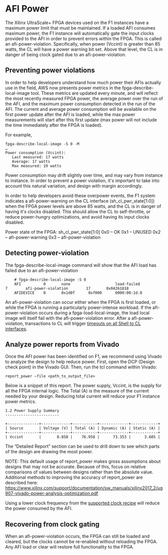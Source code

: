 # AFI Power
The Xilinx UltraScale+ FPGA devices used on the F1 instances have a maximum power limit that must be maintained.  If a loaded AFI consumes maximum power, the F1 instance will automatically gate the input clocks provided to the AFI in order to prevent errors within the FPGA. This is called an afi-power-violation. Specifically, when power (Vccint) is greater than 85 watts, the CL will have a power warning bit set. Above that level, the CL is in danger of being clock gated due to an afi-power-violation.

## Preventing power violations
In order to help developers understand how much power their AFIs actually use in the field, AWS now presents power metrics in the fpga-describe-local-image tool. These metrics are updated every minute, and will reflect the most recently measured FPGA power, the average power over the run of the AFI, and the maximum power consumption detected in the run of the AFI. The current and average power consumption will be available on the first power update after the AFI is loaded, while the max power measurements will start after this first update (max power will not include the time immediately after the FPGA is loaded).  

For example,

```
fpga-describe-local-image -S 0 -M
…
Power consumption (Vccint):
   Last measured: 17 watts
   Average: 17 watts
   Max measured: 19 watts
```

Power consumption may drift slightly over time, and may vary from instance to instance. In order to prevent a power violation, it's important to take into account this natural variation, and design with margin accordingly.

In order to help developers avoid these overpower events, the F1 system indicates a afi-power-warning on the CL interface (sh_cl_pwr_state[1:0]) when the FPGA power levels are above 85 watts, and the CL is in danger of having it's clocks disabled. This should allow the CL to self-throttle, or reduce power-hungry optimizations, and avoid having its input clocks disabled.

Power state of the FPGA:  sh_cl_pwr_state[1:0]
0x0 – OK
0x1 – UNUSED
0x2 – afi-power-warning
0x3 – afi-power-violation

## Detecting power-violation
The fpga-describe-local-image command will show that the AFI load has failed due to an afi-power-violation

```
    # fpga-describe-local-image -S 0
    AFI          0       none                    load-failed          7        afi-power-violation        17       0x04261818
    AFIDEVICE    0       0x1d0f      0xf000      0000:00:1d.0
```

An afi-power-violation can occur either when the FPGA is first loaded, or while the FPGA is running a particularly power-intense workload. If the afi-power-violation occurs during a fpga-load-local-image, the load local image will itself fail with the afi-power-violation error.  After a afi-power-violation, transactions to CL will trigger [timeouts on all Shell to CL interfaces](./HOWTO_detect_shell_timeout.md). 

## Analyze power reports from Vivado
Once the AFI power has been identified on F1, we recommend using Vivado to analyze the design to help reduce power.  First, open the DCP (Design check point) in the Vivado GUI.  Then, run the tcl command within Vivado:
```
report_power –file <path_to_output_file>
```
Below is a snippet of this report. The power supply, Vccint, is the supply for all the FPGA internal logic. The Total (A) is the measure of the current needed by your design.  Reducing total current will reduce your F1 instance power metrics.

```
1.2 Power Supply Summary
------------------------
 
+--------------+-------------+-----------+-------------+------------+
| Source       | Voltage (V) | Total (A) | Dynamic (A) | Static (A) |
+--------------+-------------+-----------+-------------+------------+
| Vccint       |       0.850 |    76.958 |      73.353 |      3.605 |
``` 
The “Detailed Report” section can be used to drill down to see which parts of the design are drawing the most power.

NOTE: This default usage of report_power makes gross assumptions about designs that may not be accurate. Because of this, focus on relative comparisons of values between designs rather than the absolute value. Additional methods to improving the accuracy of report_power are described here:
https://www.xilinx.com/support/documentation/sw_manuals/xilinx2017_2/ug907-vivado-power-analysis-optimization.pdf

Using a lower clock frequency from the [supported clock recipe](./clock_recipes.csv) will reduce the power consumed by the AFI.  

## Recovering from clock gating
When an afi-power-violation occurs, the FPGA can still be loaded and cleared, but the clocks cannot be re-enabled without reloading the FPGA. Any AFI load or clear will restore full functionality to the FPGA.


